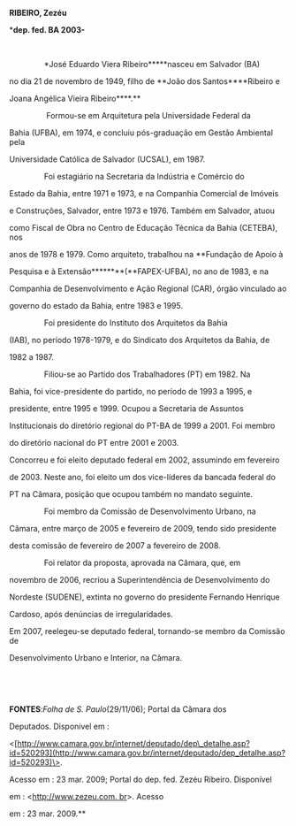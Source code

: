 **RIBEIRO, Zezéu**



\***dep. fed. BA 2003-**



 



                *José Eduardo Viera Ribeiro*****nasceu em Salvador (BA)

no dia 21 de novembro de 1949, filho de **João dos Santos****Ribeiro e

Joana Angélica Vieira Ribeiro****.**



                 Formou-se em Arquitetura pela Universidade Federal da

Bahia (UFBA), em 1974, e concluiu pós-graduação em Gestão Ambiental pela

Universidade Católica de Salvador (UCSAL), em 1987.



                Foi estagiário na Secretaria da Indústria e Comércio do

Estado da Bahia, entre 1971 e 1973, e na Companhia Comercial de Imóveis

e Construções, Salvador, entre 1973 e 1976. Também em Salvador, atuou

como Fiscal de Obra no Centro de Educação Técnica da Bahia (CETEBA), nos

anos de 1978 e 1979. Como arquiteto, trabalhou na **Fundação de Apoio à

Pesquisa e à Extensão********(**FAPEX-UFBA), no ano de 1983, e na

Companhia de Desenvolvimento e Ação Regional (CAR), órgão vinculado ao

governo do estado da Bahia, entre 1983 e 1995.



                Foi presidente do Instituto dos Arquitetos da Bahia

(IAB), no período 1978-1979, e do Sindicato dos Arquitetos da Bahia, de

1982 a 1987.



                Filiou-se ao Partido dos Trabalhadores (PT) em 1982. Na

Bahia, foi vice-presidente do partido, no período de 1993 a 1995, e

presidente, entre 1995 e 1999. Ocupou a Secretaria de Assuntos

Institucionais do diretório regional do PT-BA de 1999 a 2001. Foi membro

do diretório nacional do PT entre 2001 e 2003.



Concorreu e foi eleito deputado federal em 2002, assumindo em fevereiro

de 2003. Neste ano, foi eleito um dos vice-líderes da bancada federal do

PT na Câmara, posição que ocupou também no mandato seguinte.



                Foi membro da Comissão de Desenvolvimento Urbano, na

Câmara, entre março de 2005 e fevereiro de 2009, tendo sido presidente

desta comissão de fevereiro de 2007 a fevereiro de 2008.



                Foi relator da proposta, aprovada na Câmara, que, em

novembro de 2006, recriou a Superintendência de Desenvolvimento do

Nordeste (SUDENE), extinta no governo do presidente Fernando Henrique

Cardoso, após denúncias de irregularidades.



Em 2007, reelegeu-se deputado federal, tornando-se membro da Comissão de

Desenvolvimento Urbano e Interior, na Câmara.



               



 



**FONTES**:*Folha de S. Paulo*(29/11/06); Portal da Câmara dos

Deputados. Disponivel em :

\<[http://www.camara.gov.br/internet/deputado/dep\_detalhe.asp?id=520293](http://www.camara.gov.br/internet/deputado/dep_detalhe.asp?id=520293)\>.

Acesso em : 23 mar. 2009; Portal do dep. fed. Zezéu Ribeiro. Disponível

em : \<[http://www.zezeu.com. br](http://www.zezeu.com.%20br/)\>. Acesso

em : 23 mar. 2009.**



 



 



 



 



 



 



 



 



 

